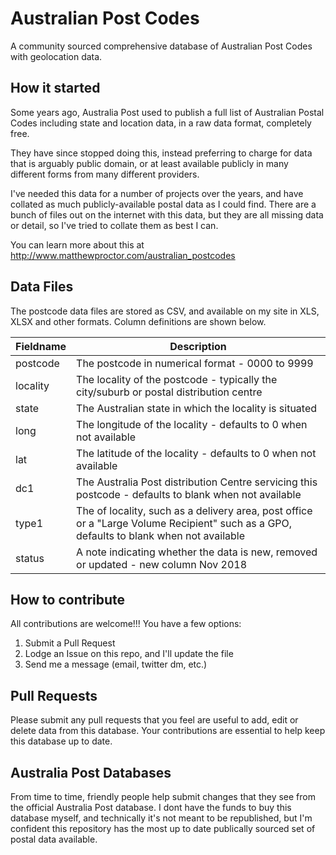 # Australian Post Codes
A community sourced comprehensive database of Australian Post Codes with geolocation data.

## How it started
Some years ago, Australia Post used to publish a full list of Australian Postal Codes including state and location data, in a raw data format, completely free.

They have since stopped doing this, instead preferring to charge for data that is arguably public domain, or at least available publicly in many different forms from many different providers.

I've needed this data for a number of projects over the years, and have collated as much publicly-available postal data as I could find. There are a bunch of files out on the internet with this data, but they are all missing data or detail, so I've tried to collate them as best I can.

You can learn more about this at http://www.matthewproctor.com/australian_postcodes

## Data Files
The postcode data files are stored as CSV, and available on my site in XLS, XLSX and other formats. Column definitions are shown below.

| Fieldname | Description |
| --- | --- |
| postcode |	The postcode in numerical format - 0000 to 9999 |
| locality |	The locality of the postcode - typically the city/suburb or postal distribution centre |
| state |	The Australian state in which the locality is situated |
| long |	The longitude of the locality - defaults to 0 when not available |
| lat |	The latitude of the locality - defaults to 0 when not available |
| dc1 |	The Australia Post distribution Centre servicing this postcode - defaults to blank when not available |
| type1 |	The of locality, such as a delivery area, post office or a "Large Volume Recipient" such as a GPO, defaults to blank when not available |
| status |	A note indicating whether the data is new, removed or updated - new column Nov 2018 |



## How to contribute
All contributions are welcome!!! You have a few options:
1. Submit a Pull Request
2. Lodge an Issue on this repo, and I'll update the file
3. Send me a message (email, twitter dm, etc.)

## Pull Requests
Please submit any pull requests that you feel are useful to add, edit or delete data from this database.  Your contributions are essential to help keep this database up to date.

## Australia Post Databases
From time to time, friendly people help submit changes that they see from the official Australia Post database.  I dont have the funds to buy this database myself, and technically it's not meant to be republished, but I'm confident this repository has the most up to date publically sourced set of postal data available.
